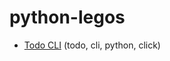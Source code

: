 # python-legos

- [Todo CLI](https://github.com/iRaySpace/python-legos/tree/main/todo-cli) (todo, cli, python, click)

